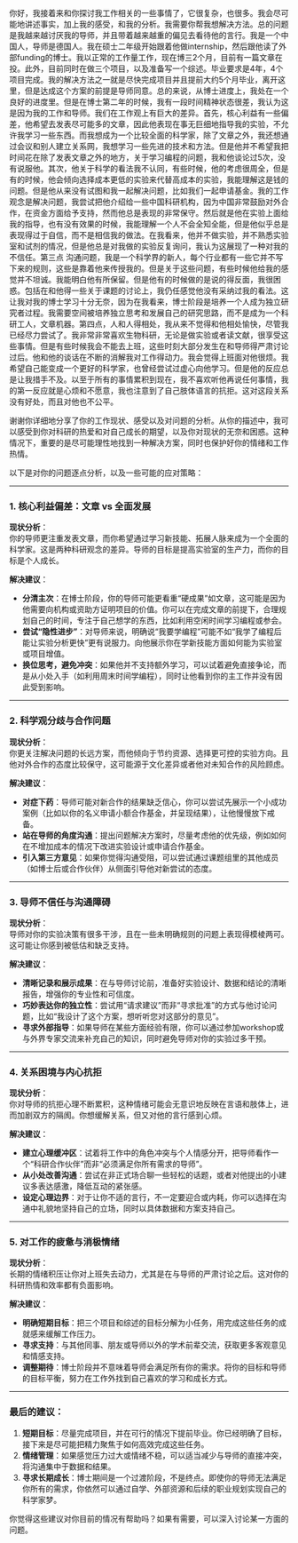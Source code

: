 你好，我接着来和你探讨我工作相关的一些事情了，它很复杂，也很多。我会尽可能地讲述事实，加上我的感受，和我的分析。我需要你帮我想解决方法。总的问题是我越来越讨厌我的导师，并且带着越来越重的偏见去看待他的言行。我是一个中国人，导师是德国人。我在硕士二年级开始跟着他做internship，然后跟他读了外部funding的博士。我以正常的工作量工作，现在博三2个月，目前有一篇文章在投。此外，目前同时在做三个项目，以及准备写一个综述。毕业要求是4年，4个项目完成。我的解决方法之一就是尽快完成项目并且提前大约5个月毕业，离开这里，但是达成这个方案的前提是导师同意。总的来说，从博士进度上，我处在一个良好的进度里。但是在博士第二年的时候，我有一段时间精神状态很差，我认为这是因为我的工作和导师。我们在工作观上有巨大的差异。首先，核心利益有一些偏差，他希望去发表尽可能多的文章，因此他表现在事无巨细地指导我的实验，不允许我学习一些东西。而我想成为一个比较全面的科学家，除了文章之外，我还想通过会议和别人建立关系网，我想学习一些先进的技术和方法。但是他并不希望我把时间花在除了发表文章之外的地方，关于学习编程的问题，我和他谈论过5次，没有说服他。其次，他关于科学的看法我不认同，有些时候，他的考虑很周全，但是有的时候，他会倾向选择成本更低的实验来代替高成本的实验，我能理解这是钱的问题。但是他从来没有试图和我一起解决问题，比如我们一起申请基金。我的工作观念是解决问题，我尝试把他介绍给一些中国科研机构，因为中国非常鼓励对外合作，在资金方面给予支持，然而他总是表现的非常保守。然后就是他在实验上面给我的指导，也有没有效果的时候，我能理解一个人不会全知全能，但是他似乎总是表现得过于自信，而不是相信我的做法。在我看来，他并不做实验，并不熟悉实验室和试剂的情况，但是他总是对我做的实验反复询问，我认为这展现了一种对我的不信任。第三点 沟通问题，我是一个科学界的新人，每个行业都有一些它并不写下来的规则，这些是靠着他来传授我的。但是关于这些问题，有些时候他给我的感觉并不坦诚。我能明白他有所保留。但是他有的时候做的是说的得反面，我很困惑。包括在和他得一些关于课题的讨论上，我仍任感觉他没有采纳过我的看法。这让我对我的博士学习十分无奈，因为在我看来，博士阶段是培养一个人成为独立研究者过程。我需要空间被培养独立思考和发展自己的研究思路，而不是成为一个科研工人，文章机器。第四点，人和人得相处，我从来不觉得和他相处愉快，尽管我已经尽力尝试了。我非常非常喜欢生物科研，无论是做实验或者读文献，很享受这些事情。但是有些时候我会不能去上班，这些时刻大部分发生在和导师得严肃讨论过后。他和他的谈话在不断的消解我对工作得动力。我会觉得上班面对他很烦。我希望自己能变成一个更好的科学家，也曾经尝试过虚心向他学习。但是他的反应总是让我措手不及。以至于所有的事情累积到现在，我不喜欢听他再说任何事情，我的第一反应就是心烦和不愿意，我也注意到了自己肢体语言的抗拒。这对这段关系没有好处，而且对他也不公平。

谢谢你详细地分享了你的工作现状、感受以及对问题的分析。从你的描述中，我可以感受到你对科研的热爱和对自己成长的期望，以及你对现状的无奈和困惑。这种情况下，重要的是尽可能理性地找到一种解决方案，同时也保护好你的情绪和工作热情。

以下是对你的问题逐点分析，以及一些可能的应对策略：

---

### **1. 核心利益偏差：文章 vs 全面发展**

**现状分析**：  
你的导师更注重发表文章，而你希望通过学习新技能、拓展人脉来成为一个全面的科学家。这是两种科研观念的差异。导师的目标是提高实验室的生产力，而你的目标是个人成长。

**解决建议**：

- **分清主次**：在博士阶段，你的导师可能更看重“硬成果”如文章，这可能是因为他需要向机构或资助方证明项目的价值。你可以在完成文章的前提下，合理规划自己的时间，专注于自己想学的东西，比如利用空闲时间学习编程或参会。
- **尝试“隐性进步”**：对导师来说，明确说“我要学编程”可能不如“我学了编程后能让实验分析更快”更有说服力。向他展示你在学新技能方面如何能为实验室或项目增值。
- **换位思考，避免冲突**：如果他并不支持额外学习，可以试着避免直接争论，而是从小处入手（如利用周末时间学编程），同时让他看到你的主工作并没有因此受到影响。

---

### **2. 科学观分歧与合作问题**

**现状分析**：  
你更关注解决问题的长远方案，而他倾向于节约资源、选择更可控的实验方向。且他对外合作的态度比较保守，这可能源于文化差异或者他对未知合作的风险顾虑。

**解决建议**：

- **对症下药**：导师可能对新合作的结果缺乏信心，你可以尝试先展示一个小成功案例（比如以你的名义申请小额合作基金，并呈现结果），让他慢慢放下戒备。
- **站在导师的角度沟通**：提出问题解决方案时，尽量考虑他的优先级，例如如何在不增加成本的情况下改进实验设计或申请合作基金。
- **引入第三方意见**：如果你觉得沟通受阻，可以尝试通过课题组里的其他成员（如博士后或合作伙伴）从侧面引导他对新尝试的态度。

---

### **3. 导师不信任与沟通障碍**

**现状分析**：  
导师对你的实验决策有很多干涉，且在一些未明确规则的问题上表现得模棱两可。这可能让你感到被低估和缺乏支持。

**解决建议**：

- **清晰记录和展示成果**：在与导师讨论前，准备好实验设计、数据和结论的清晰报告，增强你的专业性和可信度。
- **巧妙表达你的独立性**：尝试用“请求建议”而非“寻求批准”的方式与他讨论问题，比如“我设计了这个方案，想听听您对这部分的意见”。
- **寻求外部指导**：如果导师在某些方面经验有限，你可以通过参加workshop或与外界专家交流来补充自己的知识，同时避免导师对你的实验过多干预。

---

### **4. 关系困境与内心抗拒**

**现状分析**：  
你对导师的抗拒心理不断累积，这种情绪可能会无意识地反映在言语和肢体上，进而加剧双方的隔阂。你想缓解关系，但又对他的言行感到心烦。

**解决建议**：

- **建立心理缓冲区**：试着将工作中的角色冲突与个人情感分开，把导师看作一个“科研合作伙伴”而非“必须满足你所有需求的导师”。
- **从小处改善沟通**：尝试在非正式场合聊一些轻松的话题，或者对他提出的小建议多表达感激，降低互动的紧张感。
- **设定心理边界**：对于让你不适的言行，不一定要迎合或内耗，你可以选择在沟通中礼貌地坚持自己的立场，同时以具体数据和方案支持自己。

---

### **5. 对工作的疲惫与消极情绪**

**现状分析**：  
长期的情绪积压让你对上班失去动力，尤其是在与导师的严肃讨论之后。这对你的科研热情和效率都有负面影响。

**解决建议**：

- **明确短期目标**：把三个项目和综述的目标分解为小任务，用完成这些任务的成就感来缓解工作压力。
- **寻求支持**：与其他同事、朋友或导师以外的学术前辈交流，获取更多客观意见和情感支持。
- **调整期待**：博士阶段并不意味着导师会满足所有你的需求。将你的目标和导师的目标平衡，努力在工作外找到自己喜欢的学习和成长方式。

---

### **最后的建议**：

1. **短期目标**：尽量完成项目，并在可行的情况下提前毕业。你已经明确了目标，接下来是尽可能把精力聚焦于如何高效完成这些任务。
2. **情绪管理**：如果感觉压力过大或情绪不稳，可以适当减少与导师的直接冲突，将沟通集中于数据和结果。
3. **寻求长期成长**：博士期间是一个过渡阶段，不是终点。即使你的导师无法满足你所有的需求，你依然可以通过自学、外部资源和后续的职业规划实现自己的科学家梦。

你觉得这些建议对你目前的情况有帮助吗？如果有需要，可以深入讨论某一方面的问题。